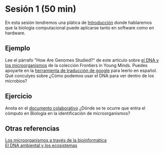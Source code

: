 # Sesión 1   (50 min)

En esta sesión tendremos una plática de [Introducción](https://www.dropbox.com/s/706vwqg8oqzvcxk/Bioinform%C3%A1tica_Filogenias_CIMAT.pptx?dl=0) donde hablaremos que la biología computacional puede aplicarse tanto en software como en hardware.   

## Ejemplo   
Lee el párrafo "How Are Genomes Studied?" de  este articulo sobre [el DNA y los microorganismos](https://kids.frontiersin.org/articles/10.3389/frym.2022.716911) de la colección Frontiers in Young Minds. Puedes apoyarte en la [herramienta de traducción de google](https://translate.google.com/?hl=es) para leerlo en español. 
Qué conculyes sobre ¿Cómo podemos usar el DNA para ver dentro de los microbios?    
  
## Ejercicio   
Anota en el [documento colaborativo](https://etherpad.wikimedia.org/p/CIMAT2024) ¿Dónde se te ocurre que entra el cómputo en Biología en la identificación de microorganismos?   

## Otras referencias   
[Los microorganismos a través de la bioinformática ](https://github.com/nselem/tcj-cimat2022/blob/master/files/Difusion_20211001_boletin93_Morelia_NellySelem.pdf)  
[El DNA ambiental y los ecosistemas](https://kids.frontiersin.org/articles/10.3389/frym.2019.00150)  

  
